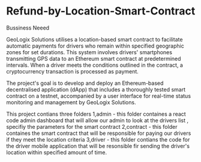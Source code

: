 # Refund-by-Location-Smart-Contract

Bussiness Neeed

GeoLogix  Solutions utilises a location-based smart contract to facilitate automatic payments for drivers who remain within specified geographic zones for set durations. This system involves drivers' smartphones transmitting GPS data to an Ethereum smart contract at predetermined intervals. When a driver meets the conditions outlined in the contract, a cryptocurrency transaction is processed as payment.


The project's goal is to develop and deploy an Ethereum-based decentralised application (dApp) that includes a thoroughly tested smart contract on a testnet, accompanied by a user interface for real-time status monitoring and management by GeoLogix Solutions.

This project contians three folders 
        1,admin - this folder containes a react code admin dashboard that will allow our admin to look at the drivers list , specifiy the parameters for the smart contract
        2,contract - this folder containes the smart contract that will be responsible for paying our drivers if they meet the location criteria 
        3,driver - this folder contians the code for the driver mobile application that will be resonsible fir sending the driver's location within specified amount of time.
    
